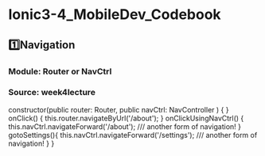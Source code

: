 # Ionic3-4_MobileDev_Codebook

## 1️⃣Navigation 
### Module: Router or NavCtrl
### Source: week4lecture
constructor(public router: Router, public navCtrl: NavController ) {
  }
  onClick() {
    this.router.navigateByUrl('/about');
  }
  onClickUsingNavCtrl() {
    this.navCtrl.navigateForward('/about'); /// another form of navigation!
  }
  gotoSettings(){
    this.navCtrl.navigateForward('/settings'); /// another form of navigation!
  }
}
